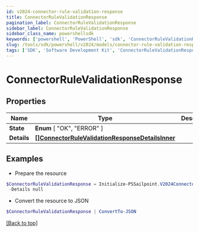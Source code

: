 ```yaml
---
id: v2024-connector-rule-validation-response
title: ConnectorRuleValidationResponse
pagination_label: ConnectorRuleValidationResponse
sidebar_label: ConnectorRuleValidationResponse
sidebar_class_name: powershellsdk
keywords: ['powershell', 'PowerShell', 'sdk', 'ConnectorRuleValidationResponse', 'V2024ConnectorRuleValidationResponse'] 
slug: /tools/sdk/powershell/v2024/models/connector-rule-validation-response
tags: ['SDK', 'Software Development Kit', 'ConnectorRuleValidationResponse', 'V2024ConnectorRuleValidationResponse']
---
```



# ConnectorRuleValidationResponse

## Properties

Name | Type | Description | Notes
------------ | ------------- | ------------- | -------------
**State** |  **Enum** [  "OK",    "ERROR" ] |  | [required]
**Details** | [**[]ConnectorRuleValidationResponseDetailsInner**](connector-rule-validation-response-details-inner) |  | [required]

## Examples

- Prepare the resource
```powershell
$ConnectorRuleValidationResponse = Initialize-PSSailpoint.V2024ConnectorRuleValidationResponse  -State ERROR `
 -Details null
```

- Convert the resource to JSON
```powershell
$ConnectorRuleValidationResponse | ConvertTo-JSON
```


[[Back to top]](#) 

